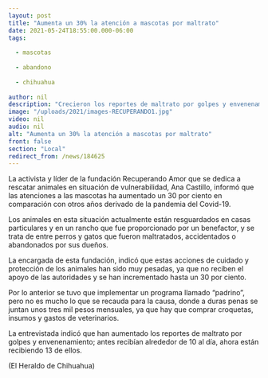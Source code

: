 ```yaml
---
layout: post
title: "Aumenta un 30% la atención a mascotas por maltrato"
date: 2021-05-24T18:55:00.000-06:00
tags:
  
  - mascotas
  
  - abandono
  
  - chihuahua
  
author: nil
description: "Crecieron los reportes de maltrato por golpes y envenenamiento; antes recibían alrededor de 10 al día, ahora están recibiendo 13 de ellos"
image: "/uploads/2021/images-RECUPERANDO1.jpg"
video: nil
audio: nil
alt: "Aumenta un 30% la atención a mascotas por maltrato"
front: false
section: "Local"
redirect_from: /news/184625
---
```


La activista y líder de la fundación Recuperando Amor que se dedica a rescatar animales en situación de vulnerabilidad, Ana Castillo, informó que las atenciones a las mascotas ha aumentado un 30 por ciento en comparación con otros años derivado de la pandemia del Covid-19.

Los animales en esta situación actualmente están resguardados en casas particulares y en un rancho que fue proporcionado por un benefactor, y se trata de entre perros y gatos que fueron maltratados, accidentados o abandonados por sus dueños.

La encargada de esta fundación, indicó que estas acciones de cuidado y protección de los animales han sido muy pesadas, ya que no reciben el apoyo de las autoridades y se han incrementado hasta un 30 por ciento.

Por lo anterior se tuvo que implementar un programa llamado “padrino”, pero no es mucho lo que se recauda para la causa, donde a duras penas se juntan unos tres mil pesos mensuales, ya que hay que comprar croquetas, insumos y gastos de veterinarios.

La entrevistada indicó que han aumentado los reportes de maltrato por golpes y envenenamiento; antes recibían alrededor de 10 al día, ahora están recibiendo 13 de ellos.

(El Heraldo de Chihuahua)